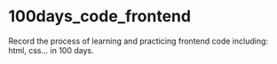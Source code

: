 # 100days_code_frontend
Record the process of learning and practicing frontend code including: html, css... in 100 days.
